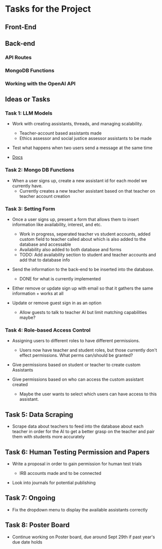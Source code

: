 # Tasks for the Project

## Front-End

## Back-end

### API Routes

### MongoDB Functions

### Working with the OpenAI API

## Ideas or Tasks

### Task 1: LLM Models

- Work with creating assistants, threads, and managing scalability.
    - Teacher-account based assistants made
    - Ethics assessor and social justice assessor assistants to be made

- Test what happens when two users send a message at the same time

- [Docs](https://platform.openai.com/docs/assistants/overview)

### Task 2: Mongo DB Functions

- When a user signs up, create a new assistant id for each model we currently have.
  - Currently creates a new teacher assistant based on that teacher on teacher account creation

### Task 3: Setting Form

- Once a user signs up, present a form that allows them to insert information like availability, interest, and etc.
  - Work in progress, seperated teacher vs student accounts, added custom field to teacher called about which is also added to the database and accessable
  - Availability also added to both database and forms
  - TODO: Add availability section to student and teacher accounts and add that to database info

- Send the information to the back-end to be inserted into the database. 
  - DONE for what is currently implemented

- Either remove or update sign up with email so that it gathers the same information + works at all

- Update or remove guest sign in as an option
  - Allow guests to talk to teacher AI but limit matching capabilities maybe?

### Task 4: Role-based Access Control

- Assigning users to different roles to have different permissions.
  - Users now have teacher and student roles, but those currently don't effect permissions. What perms can/should be granted?

- Give permissions based on student or teacher to create custom Assistants

- Give permissions based on who can access the custom assistant created
  - Maybe the user wants to select which users can have access to this assistant.

## Task 5: Data Scraping

- Scrape data about teachers to feed into the database about each teacher in order for the AI to get a better grasp on the teacher and pair them with students more accurately

## Task 6: Human Testing Permission and Papers

- Write a proposal in order to gain permission for human test trials
  - IRB accounts made and to be connected

- Look into journals for potential publishing

## Task 7: Ongoing
  - Fix the dropdown menu to display the available assistants correctly

## Task 8: Poster Board
  - Continue working on Poster board, due around Sept 29th if past year's due date holds